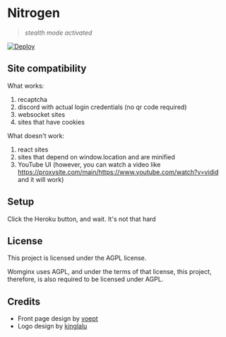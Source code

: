 # Nitrogen

> *stealth mode activated*

[![Deploy](https://www.herokucdn.com/deploy/button.svg)](https://heroku.com/deploy?template=https://github.com/coderkidsalt/Nitrogen/)

## Site compatibility

What works:
1. recaptcha
2. discord with actual login credentials (no qr code required)
3. websocket sites
4. sites that have cookies

What doesn't work:
1. react sites
2. sites that depend on window.location and are minified
3. YouTube UI (however, you can watch a video like https://proxysite.com/main/https://www.youtube.com/watch?v=vidid and it will work)

## Setup

Click the Heroku button, and wait. It's not that hard

## License

This project is licensed under the AGPL license.

Womginx uses AGPL, and under the terms of that license, this project, therefore, is also required to be licensed under AGPL.

## Credits

- Front page design by [voept](https://github.com/voept)
- Logo design by [kinglalu](https://github.com/kinglalu)
